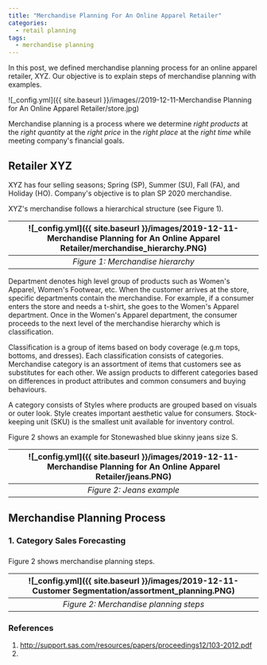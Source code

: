 ```yaml
---
title: "Merchandise Planning For An Online Apparel Retailer"
categories:
  - retail planning
tags:
  - merchandise planning
--- 
```


In this post, we defined merchandise planning process for an online apparel retailer, XYZ. 
Our objective is to explain steps of merchandise planning with examples.

![_config.yml]({{ site.baseurl }}/images//2019-12-11-Merchandise Planning for An Online Apparel Retailer/store.jpg)

Merchandise planning is a process where we determine *right products*
at the *right quantity* at the *right price* in the *right place* 
at the *right time* while meeting company's financial goals. 

## Retailer XYZ

XYZ has four selling seasons; 
Spring (SP), Summer (SU), Fall (FA), and Holiday (HO). Company's objective is to plan 
SP 2020 merchandise.

XYZ's merchandise follows a hierarchical structure (see Figure 1). 

| ![_config.yml]({{ site.baseurl }}/images/2019-12-11-Merchandise Planning for An Online Apparel Retailer/merchandise_hierarchy.PNG) |
|:--:|
| *Figure 1: Merchandise hierarchy* |

Department denotes high level group of products 
such as Women's Apparel, Women's Footwear, etc. 
When the customer arrives at the store, specific departments contain the merchandise. 
For example, if a consumer enters the store and needs a t-shirt, 
she goes to the Women's Apparel department. 
Once in the Women's Apparel department, 
the consumer proceeds to the next level of the merchandise hierarchy which is classification. 

Classification is a group of items based on body coverage (e.g.m tops, bottoms, and dresses). 
Each classification
consists of categories. Merchandise category
is an assortment of items that customers see as substitutes for each other. 
We assign products to different categories based on differences in product attributes
and common consumers and buying behaviours. 

A category consists of Styles where products are grouped based on 
visuals or outer look. Style creates important aesthetic value for consumers.
Stock-keeping unit (SKU) is the smallest unit available for inventory control. 

Figure 2 shows an example for Stonewashed blue skinny jeans size S. 

| ![_config.yml]({{ site.baseurl }}/images/2019-12-11-Merchandise Planning for An Online Apparel Retailer/jeans.PNG) |
|:--:|
| *Figure 2: Jeans example* |





## Merchandise Planning Process

### 1. Category Sales Forecasting

### 


Figure 2 shows merchandise planning steps.

| ![_config.yml]({{ site.baseurl }}/images/2019-12-11-Customer Segmentation/assortment_planning.PNG) |
|:--:|
| *Figure 2: Merchandise planning steps* |





### References
1. http://support.sas.com/resources/papers/proceedings12/103-2012.pdf
2. 